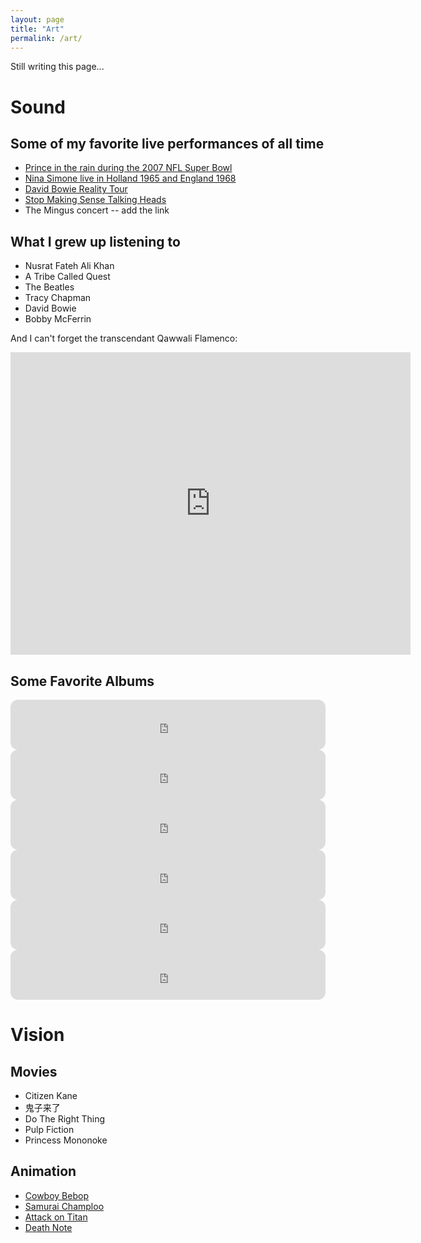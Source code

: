 ```yaml
---
layout: page
title: "Art"
permalink: /art/
---
```


Still writing this page...

# Sound

## Some of my favorite live performances of all time
- [Prince in the rain during the 2007 NFL Super Bowl](https://www.youtube.com/watch?v=-WYYlRArn3g)
- [Nina Simone live in Holland 1965 and England 1968](https://youtu.be/ZxkMb-tp3Bk)
- [David Bowie Reality Tour](https://en.wikipedia.org/wiki/A_Reality_Tour_(album))
- [Stop Making Sense Talking Heads](https://en.wikipedia.org/wiki/Stop_Making_Sense)
- The Mingus concert -- add the link

## What I grew up listening to
- Nusrat Fateh Ali Khan
- A Tribe Called Quest
- The Beatles
- Tracy Chapman
- David Bowie
- Bobby McFerrin

And I can't forget the transcendant Qawwali Flamenco:
<iframe width="640" height="484" src="https://www.youtube.com/embed/wfCenzJjD68" title="YouTube video player" frameborder="0" allow="accelerometer; autoplay; clipboard-write; encrypted-media; gyroscope; picture-in-picture" allowfullscreen></iframe>

## Some Favorite Albums
<iframe style="border-radius:12px" src="https://open.spotify.com/embed/album/3x2DQz1db5pS1IEkpD0zWv?utm_source=generator" width="100%" height="80" frameBorder="0" allowfullscreen="" allow="autoplay; clipboard-write; encrypted-media; fullscreen; picture-in-picture"></iframe>

<iframe style="border-radius:12px" src="https://open.spotify.com/embed/album/4Z8nWz3dGybOP7lhMZpcOo?utm_source=generator" width="100%" height="80" frameBorder="0" allowfullscreen="" allow="autoplay; clipboard-write; encrypted-media; fullscreen; picture-in-picture"></iframe>

<iframe style="border-radius:12px" src="https://open.spotify.com/embed/album/2de6LD7eOW8zrlorbS28na?utm_source=generator" width="100%" height="80" frameBorder="0" allowfullscreen="" allow="autoplay; clipboard-write; encrypted-media; fullscreen; picture-in-picture"></iframe>

<iframe style="border-radius:12px" src="https://open.spotify.com/embed/playlist/37i9dQZF1DZ06evO4nBpIJ?utm_source=generator" width="100%" height="80" frameBorder="0" allowfullscreen="" allow="autoplay; clipboard-write; encrypted-media; fullscreen; picture-in-picture"></iframe>

<iframe style="border-radius:12px" src="https://open.spotify.com/embed/album/64J8girYqmK86ebqBayrjQ?utm_source=generator" width="100%" height="80" frameBorder="0" allowfullscreen="" allow="autoplay; clipboard-write; encrypted-media; fullscreen; picture-in-picture"></iframe>

<iframe style="border-radius:12px" src="https://open.spotify.com/embed/playlist/37i9dQZF1DZ06evO3mYWcg?utm_source=generator" width="100%" height="80" frameBorder="0" allowfullscreen="" allow="autoplay; clipboard-write; encrypted-media; fullscreen; picture-in-picture"></iframe>

# Vision

## Movies
- Citizen Kane
- 鬼子来了
- Do The Right Thing
- Pulp Fiction
- Princess Mononoke

## Animation
- [Cowboy Bebop](https://en.wikipedia.org/wiki/Cowboy_Bebop)
- [Samurai Champloo](https://en.wikipedia.org/wiki/Samurai_Champloo)
- [Attack on Titan](https://en.wikipedia.org/wiki/Attack_on_Titan)
- [Death Note](https://en.wikipedia.org/wiki/Death_Note)

<!-- # What I'm listening to recently
- Add a link to spotify? -->
<!-- How to plug something in from spotify? -->
